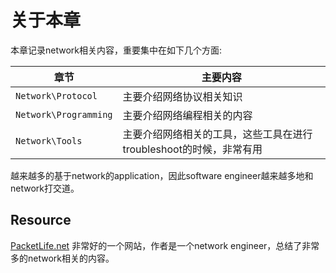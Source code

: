 # 关于本章

本章记录network相关内容，重要集中在如下几个方面:

| 章节                  | 主要内容                                                     |
| --------------------- | ------------------------------------------------------------ |
| `Network\Protocol`    | 主要介绍网络协议相关知识                                     |
| `Network\Programming` | 主要介绍网络编程相关的内容                                   |
| `Network\Tools`       | 主要介绍网络相关的工具，这些工具在进行troubleshoot的时候，非常有用 |

越来越多的基于network的application，因此software engineer越来越多地和network打交道。

## Resource

[PacketLife.net](https://packetlife.net/)	非常好的一个网站，作者是一个network engineer，总结了非常多的network相关的内容。

